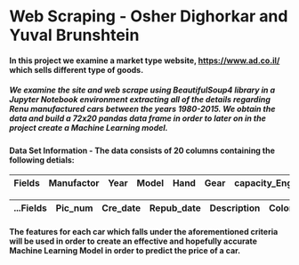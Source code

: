 
# Web Scraping - Osher Dighorkar and Yuval Brunshtein 

#### In this project we examine a market type  website, https://www.ad.co.il/ which sells different type of goods.

##### We examine the site and web scrape using BeautifulSoup4 library in a Jupyter Notebook environment extracting all of the details regarding Renu manufactured cars between the years 1980-2015. We obtain the data and build a 72x20 pandas data frame in order to later on in the project create a Machine Learning model.



#### Data Set Information - The data consists of 20 columns containing the following detials:
| Fields | Manufactor | Year | Model | Hand | Gear | capacity_Engine | Engine_type | Prev_ownership | Curr_ownership | Area | City | Price | 
| :---: | :---: | :---: | :---: | :---: | :---: | :---: | :---: | :---: | :---: | :---: | :---: | :---: | 

| ...Fields | Pic_num | Cre_date | Repub_date | Description | Color | Km | Test | Supply_score | 
| :---: | :---: | :---: | :---: | :---: | :---: | :---: | :---: | :---: |


#### The features  for each car which falls under the aforementioned criteria will be used in order to create an effective and hopefully accurate Machine Learning Model in order to predict the price of a car.
